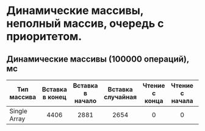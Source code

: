 # Динамические массивы, неполный массив, очередь с приоритетом.

## Динамические массивы (100000 операций), мс

| Тип массива  | Вставка в конец | Вставка в начало | Вставка случайная | Чтение с конца | Чтение с начала | Чтение случайное | Удаление с конца | Удаление с начала | Удаление случайное |
| ------------ | :-------------: | :--------------: | :---------------: | :------------: | :-------------: | :--------------: | :--------------: | :---------------: | :----------------: |
| Single Array |      4406       |       2881       |       2654        |       0        |        0        |        2         |       3092       |       3538        |        4102        |
